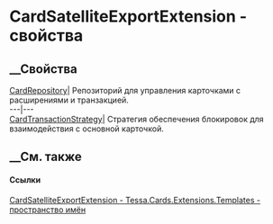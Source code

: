 # CardSatelliteExportExtension - свойства
##  __Свойства
[CardRepository](P_Tessa_Cards_Extensions_Templates_CardSatelliteExportExtension_CardRepository.htm)|
Репозиторий для управления карточками с расширениями и транзакцией.  
---|---  
[CardTransactionStrategy](P_Tessa_Cards_Extensions_Templates_CardSatelliteExportExtension_CardTransactionStrategy.htm)|
Стратегия обеспечения блокировок для взаимодействия с основной карточкой.  
## __См. также
#### Ссылки
[CardSatelliteExportExtension -
](T_Tessa_Cards_Extensions_Templates_CardSatelliteExportExtension.htm)
[Tessa.Cards.Extensions.Templates - пространство
имён](N_Tessa_Cards_Extensions_Templates.htm)
